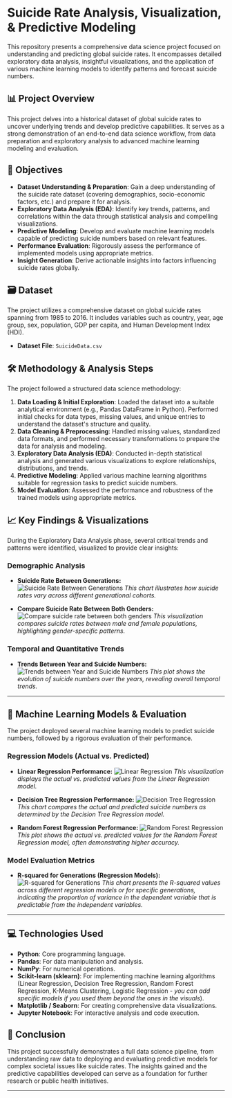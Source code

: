 # Suicide Rate Analysis, Visualization, & Predictive Modeling

This repository presents a comprehensive data science project focused on understanding and predicting global suicide rates. It encompasses detailed exploratory data analysis, insightful visualizations, and the application of various machine learning models to identify patterns and forecast suicide numbers.

## 📊 Project Overview

This project delves into a historical dataset of global suicide rates to uncover underlying trends and develop predictive capabilities. It serves as a strong demonstration of an end-to-end data science workflow, from data preparation and exploratory analysis to advanced machine learning modeling and evaluation.

## 🎯 Objectives

* **Dataset Understanding & Preparation**: Gain a deep understanding of the suicide rate dataset (covering demographics, socio-economic factors, etc.) and prepare it for analysis.
* **Exploratory Data Analysis (EDA)**: Identify key trends, patterns, and correlations within the data through statistical analysis and compelling visualizations.
* **Predictive Modeling**: Develop and evaluate machine learning models capable of predicting suicide numbers based on relevant features.
* **Performance Evaluation**: Rigorously assess the performance of implemented models using appropriate metrics.
* **Insight Generation**: Derive actionable insights into factors influencing suicide rates globally.

## 🗃️ Dataset

The project utilizes a comprehensive dataset on global suicide rates spanning from 1985 to 2016. It includes variables such as country, year, age group, sex, population, GDP per capita, and Human Development Index (HDI).

* **Dataset File**: `SuicideData.csv`

## 🛠️ Methodology & Analysis Steps

The project followed a structured data science methodology:

1.  **Data Loading & Initial Exploration**: Loaded the dataset into a suitable analytical environment (e.g., Pandas DataFrame in Python). Performed initial checks for data types, missing values, and unique entries to understand the dataset's structure and quality.
2.  **Data Cleaning & Preprocessing**: Handled missing values, standardized data formats, and performed necessary transformations to prepare the data for analysis and modeling.
3.  **Exploratory Data Analysis (EDA)**: Conducted in-depth statistical analysis and generated various visualizations to explore relationships, distributions, and trends.
5.  **Predictive Modeling**: Applied various machine learning algorithms suitable for regression tasks to predict suicide numbers.
6.  **Model Evaluation**: Assessed the performance and robustness of the trained models using appropriate metrics.

## 📈 Key Findings & Visualizations

During the Exploratory Data Analysis phase, several critical trends and patterns were identified, visualized to provide clear insights:

### Demographic Analysis
* **Suicide Rate Between Generations:**
    ![Suicide Rate Between Generations](visualizations/Sucide_Rate_Between_Genertions.png)
    *This chart illustrates how suicide rates vary across different generational cohorts.*

* **Compare Suicide Rate Between Both Genders:**
   ![Compare suicide rate between both genders](visualizations/Compare_suicide_rate_between_both_genders.png)
    *This visualization compares suicide rates between male and female populations, highlighting gender-specific patterns.*

### Temporal and Quantitative Trends
* **Trends Between Year and Suicide Numbers:**
    ![Trends between Year and Suicide Numbers](visualizations/Trends_between_Year_and_Suicide_Numbers.png)
    *This plot shows the evolution of suicide numbers over the years, revealing overall temporal trends.*

---

## 🤖 Machine Learning Models & Evaluation

The project deployed several machine learning models to predict suicide numbers, followed by a rigorous evaluation of their performance.

### Regression Models (Actual vs. Predicted)
* **Linear Regression Performance:**
    ![Linear Regression](visualizations/Linear_regression.png)
    *This visualization displays the actual vs. predicted values from the Linear Regression model.*

* **Decision Tree Regression Performance:**
    ![Decision Tree Regression](visualizations/Decision_Tree_Regression.png)
    *This chart compares the actual and predicted suicide numbers as determined by the Decision Tree Regression model.*

* **Random Forest Regression Performance:**
    ![Random Forest Regression](visualizations/Random_Forest_Regression.png)
    *This plot shows the actual vs. predicted values for the Random Forest Regression model, often demonstrating higher accuracy.*

### Model Evaluation Metrics
* **R-squared for Generations (Regression Models):**
    ![R-squared for Generations](visualizations/R-squared_for_generations.png)
    *This chart presents the R-squared values across different regression models or for specific generations, indicating the proportion of variance in the dependent variable that is predictable from the independent variables.*

---

## 💻 Technologies Used

* **Python**: Core programming language.
* **Pandas**: For data manipulation and analysis.
* **NumPy**: For numerical operations.
* **Scikit-learn (sklearn)**: For implementing machine learning algorithms (Linear Regression, Decision Tree Regression, Random Forest Regression, K-Means Clustering, Logistic Regression - *you can add specific models if you used them beyond the ones in the visuals*).
* **Matplotlib / Seaborn**: For creating comprehensive data visualizations.
* **Jupyter Notebook**: For interactive analysis and code execution.

## 🚀 Conclusion

This project successfully demonstrates a full data science pipeline, from understanding raw data to deploying and evaluating predictive models for complex societal issues like suicide rates. The insights gained and the predictive capabilities developed can serve as a foundation for further research or public health initiatives.

---

